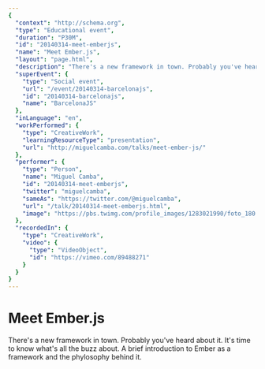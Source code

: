 ```yaml
---
{
  "context": "http://schema.org",
  "type": "Educational event",
  "duration": "P30M",
  "id": "20140314-meet-emberjs",
  "name": "Meet Ember.js",
  "layout": "page.html",
  "description": "There's a new framework in town. Probably you've heard about it. It's time to know what's all the buzz about. A brief introduction to Ember as a framework and the phylosophy behind it.",
  "superEvent": {
    "type": "Social event",
    "url": "/event/20140314-barcelonajs",
    "id": "20140314-barcelonajs",
    "name": "BarcelonaJS"
  },
  "inLanguage": "en",
  "workPerformed": {
    "type": "CreativeWork",
    "learningResourceType": "presentation",
    "url": "http://miguelcamba.com/talks/meet-ember-js/"
  },
  "performer": {
    "type": "Person",
    "name": "Miguel Camba",
    "id": "20140314-meet-emberjs",
    "twitter": "miguelcamba",
    "sameAs": "https://twitter.com/@miguelcamba",
    "url": "/talk/20140314-meet-emberjs.html",
    "image": "https://pbs.twimg.com/profile_images/1283021990/foto_180.jpg"
  },
  "recordedIn": {
    "type": "CreativeWork",
    "video": {
      "type": "VideoObject",
      "id": "https://vimeo.com/89488271"
    }
  }
}
---
```

# Meet Ember.js

There's a new framework in town. Probably you've heard about it. It's time to know what's all the buzz about. A brief introduction to Ember as a framework and the phylosophy behind it.